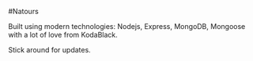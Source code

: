 #Natours

Built using modern technologies: Nodejs, Express, MongoDB, Mongoose with a lot of love from KodaBlack.

Stick around for updates.
